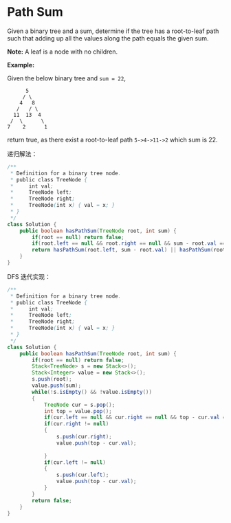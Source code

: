 # Path Sum

Given a binary tree and a sum, determine if the tree has a root-to-leaf path such that adding up all the values along the path equals the given sum.

**Note:** A leaf is a node with no children.

**Example:**

Given the below binary tree and `sum = 22`,

```text
      5
     / \
    4   8
   /   / \
  11  13  4
 /  \      \
7    2      1
```

return true, as there exist a root-to-leaf path `5->4->11->2` which sum is 22.

递归解法：

```java
/**
 * Definition for a binary tree node.
 * public class TreeNode {
 *     int val;
 *     TreeNode left;
 *     TreeNode right;
 *     TreeNode(int x) { val = x; }
 * }
 */
class Solution {
    public boolean hasPathSum(TreeNode root, int sum) {
        if(root == null) return false;
        if(root.left == null && root.right == null && sum - root.val == 0) return true;
        return hasPathSum(root.left, sum - root.val) || hasPathSum(root.right, sum - root.val);
    }
}
```

DFS 迭代实现：

```java
/**
 * Definition for a binary tree node.
 * public class TreeNode {
 *     int val;
 *     TreeNode left;
 *     TreeNode right;
 *     TreeNode(int x) { val = x; }
 * }
 */
class Solution {
    public boolean hasPathSum(TreeNode root, int sum) {
        if(root == null) return false;
        Stack<TreeNode> s = new Stack<>();
        Stack<Integer> value = new Stack<>();
        s.push(root);
        value.push(sum);
        while(!s.isEmpty() && !value.isEmpty())
        {
            TreeNode cur = s.pop();
            int top = value.pop();
            if(cur.left == null && cur.right == null && top - cur.val == 0) return true;
            if(cur.right != null)
            {
                s.push(cur.right);
                value.push(top - cur.val);
                
            }
            if(cur.left != null)
            {
                s.push(cur.left);
                value.push(top - cur.val);
            }
        }
        return false;
    }
}
```

